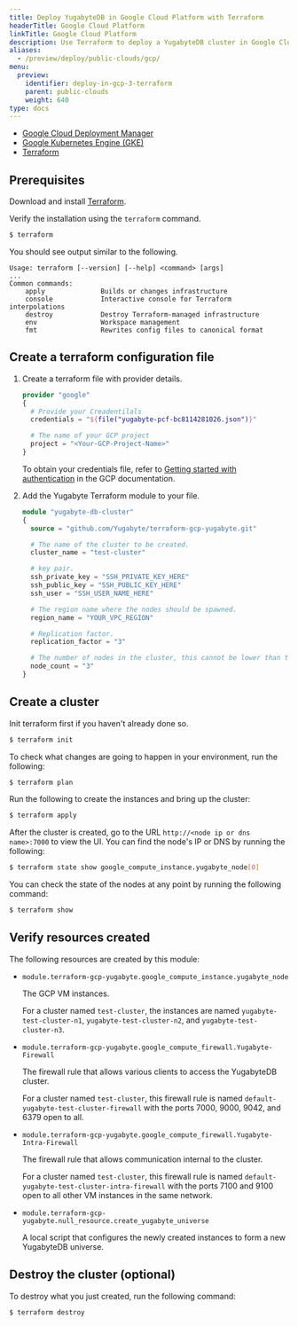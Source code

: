 ```yaml
---
title: Deploy YugabyteDB in Google Cloud Platform with Terraform
headerTitle: Google Cloud Platform
linkTitle: Google Cloud Platform
description: Use Terraform to deploy a YugabyteDB cluster in Google Cloud Platform.
aliases:
  - /preview/deploy/public-clouds/gcp/
menu:
  preview:
    identifier: deploy-in-gcp-3-terraform
    parent: public-clouds
    weight: 640
type: docs
---
```


<ul class="nav nav-tabs-alt nav-tabs-yb">

  <li >
    <a href="../gcp-deployment-manager/" class="nav-link">
      <i class="icon-shell"></i>
      Google Cloud Deployment Manager
    </a>
  </li>

  <li>
    <a href="../gke/" class="nav-link">
      <i class="fa-solid fa-cubes" aria-hidden="true"></i>
      Google Kubernetes Engine (GKE)
    </a>
  </li>

  <li >
    <a href="../terraform/" class="nav-link active">
      <i class="icon-shell"></i>
      Terraform
    </a>
  </li>

</ul>

## Prerequisites

Download and install [Terraform](https://www.terraform.io/downloads.html).

Verify the installation using the `terraform` command.

```sh
$ terraform
```

You should see output similar to the following.

```output
Usage: terraform [--version] [--help] <command> [args]
...
Common commands:
    apply              Builds or changes infrastructure
    console            Interactive console for Terraform interpolations
    destroy            Destroy Terraform-managed infrastructure
    env                Workspace management
    fmt                Rewrites config files to canonical format
```

## Create a terraform configuration file

1. Create a terraform file with provider details.

    ```terraform
    provider "google"
    {
      # Provide your Creadentilals
      credentials = "${file("yugabyte-pcf-bc8114281026.json")}"

      # The name of your GCP project
      project = "<Your-GCP-Project-Name>"
    }
    ```

    To obtain your credentials file, refer to [Getting started with authentication](https://cloud.google.com/docs/authentication/getting-started) in the GCP documentation.

1. Add the Yugabyte Terraform module to your file.

    ```terraform
    module "yugabyte-db-cluster"
    {
      source = "github.com/Yugabyte/terraform-gcp-yugabyte.git"

      # The name of the cluster to be created.
      cluster_name = "test-cluster"

      # key pair.
      ssh_private_key = "SSH_PRIVATE_KEY_HERE"
      ssh_public_key = "SSH_PUBLIC_KEY_HERE"
      ssh_user = "SSH_USER_NAME_HERE"

      # The region name where the nodes should be spawned.
      region_name = "YOUR_VPC_REGION"

      # Replication factor.
      replication_factor = "3"

      # The number of nodes in the cluster, this cannot be lower than the replication factor.
      node_count = "3"
    }
    ```

## Create a cluster

Init terraform first if you haven't already done so.

```sh
$ terraform init
```

To check what changes are going to happen in your environment, run the following:

```sh
$ terraform plan
```

Run the following to create the instances and bring up the cluster:

```sh
$ terraform apply
```

After the cluster is created, go to the URL `http://<node ip or dns name>:7000` to view the UI. You can find the node's IP or DNS by running the following:

```sh
$ terraform state show google_compute_instance.yugabyte_node[0]
```

You can check the state of the nodes at any point by running the following command:

```sh
$ terraform show
```

## Verify resources created

The following resources are created by this module:

- `module.terraform-gcp-yugabyte.google_compute_instance.yugabyte_node`

    The GCP VM instances.

    For a cluster named `test-cluster`, the instances are named `yugabyte-test-cluster-n1`, `yugabyte-test-cluster-n2`, and `yugabyte-test-cluster-n3`.

- `module.terraform-gcp-yugabyte.google_compute_firewall.Yugabyte-Firewall`

    The firewall rule that allows various clients to access the YugabyteDB cluster.

    For a cluster named `test-cluster`, this firewall rule is named `default-yugabyte-test-cluster-firewall` with the ports 7000, 9000, 9042, and 6379 open to all.

- `module.terraform-gcp-yugabyte.google_compute_firewall.Yugabyte-Intra-Firewall`

    The firewall rule that allows communication internal to the cluster.

    For a cluster named `test-cluster`, this firewall rule is named `default-yugabyte-test-cluster-intra-firewall` with the ports 7100 and 9100 open to all other VM instances in the same network.

- `module.terraform-gcp-yugabyte.null_resource.create_yugabyte_universe`

    A local script that configures the newly created instances to form a new YugabyteDB universe.

## Destroy the cluster (optional)

To destroy what you just created, run the following command:

```sh
$ terraform destroy
```
